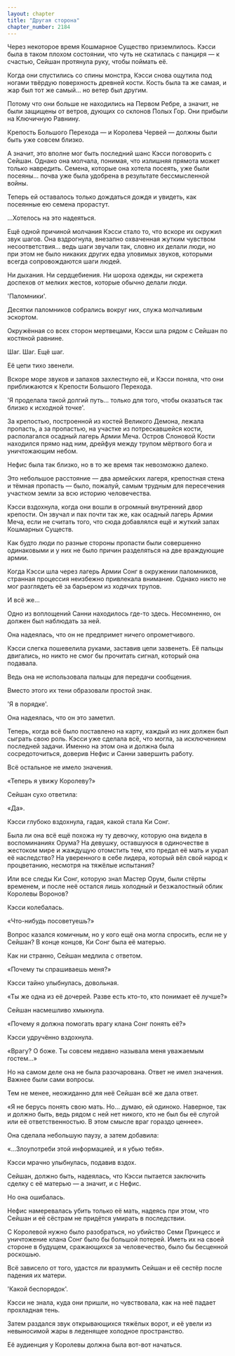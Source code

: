 ```yaml
---
layout: chapter
title: "Другая сторона"
chapter_number: 2184
---
```




Через некоторое время Кошмарное Существо приземлилось. Кэсси была в таком плохом состоянии, что чуть не скатилась с панциря — к счастью, Сейшан протянула руку, чтобы поймать её.

Когда они спустились со спины монстра, Кэсси снова ощутила под ногами твёрдую поверхность древней кости. Кость была та же самая, и жар был тот же самый... но ветер был другим.

Потому что они больше не находились на Первом Ребре, а значит, не были защищены от ветров, дующих со склонов Полых Гор. Они прибыли на Ключичную Равнину.

Крепость Большого Перехода — и Королева Червей — должны были быть уже совсем близко.

А значит, это вполне мог быть последний шанс Кэсси поговорить с Сейшан. Однако она молчала, понимая, что излишняя прямота может только навредить. Семена, которые она хотела посеять, уже были посеяны... почва уже была удобрена в результате бессмысленной войны.

Теперь ей оставалось только дождаться дождя и увидеть, как посеянные ею семена прорастут.

...Хотелось на это надеяться.

Ещё одной причиной молчания Кэсси стало то, что вскоре их окружил звук шагов. Она вздрогнула, внезапно охваченная жутким чувством несоответствия... ведь шаги звучали так, словно их делали люди, но при этом не было никаких других едва уловимых звуков, которыми всегда сопровождаются шаги людей.

Ни дыхания. Ни сердцебиения. Ни шороха одежды, ни скрежета доспехов от мелких жестов, которые обычно делали люди.

'Паломники'.

Десятки паломников собрались вокруг них, служа молчаливым эскортом.

Окружённая со всех сторон мертвецами, Кэсси шла рядом с Сейшан по костяной равнине.

Шаг. Шаг. Ещё шаг.

Её цепи тихо звенели.

Вскоре море звуков и запахов захлестнуло её, и Кэсси поняла, что они приближаются к Крепости Большого Перехода.

'Я проделала такой долгий путь... только для того, чтобы оказаться так близко к исходной точке'.

За крепостью, построенной из костей Великого Демона, лежала пропасть, а за пропастью, на участке из потрескавшейся кости, располагался осадный лагерь Армии Меча. Остров Слоновой Кости находился прямо над ним, дрейфуя между трупом мёртвого бога и уничтожающим небом.

Нефис была так близко, но в то же время так невозможно далеко.

Это небольшое расстояние — два армейских лагеря, крепостная стена и тёмная пропасть — было, пожалуй, самым трудным для пересечения участком земли за всю историю человечества.

Кэсси вздохнула, когда они вошли в огромный внутренний двор крепости. Он звучал и пах почти так же, как осадный лагерь Армии Меча, если не считать того, что сюда добавлялся ещё и жуткий запах Кошмарных Существ.

Как будто люди по разные стороны пропасти были совершенно одинаковыми и у них не было причин разделяться на две враждующие армии.

Когда Кэсси шла через лагерь Армии Сонг в окружении паломников, странная процессия неизбежно привлекала внимание. Однако никто не мог разглядеть её за барьером из ходячих трупов.

И всё же...

Одно из воплощений Санни находилось где-то здесь. Несомненно, он должен был наблюдать за ней.

Она надеялась, что он не предпримет ничего опрометчивого.

Кэсси слегка пошевелила руками, заставив цепи зазвенеть. Её пальцы двигались, но никто не смог бы прочитать сигнал, который она подавала.

Ведь она не использовала пальцы для передачи сообщения.

Вместо этого их тени образовали простой знак.

'Я в порядке'.

Она надеялась, что он это заметил.

Теперь, когда всё было поставлено на карту, каждый из них должен был сыграть свою роль. Кэсси уже сделала всё, что могла, за исключением последней задачи. Именно на этом она и должна была сосредоточиться, доверив Нефис и Санни завершить работу.

Всё остальное не имело значения.

«Теперь я увижу Королеву?»

Сейшан сухо ответила:

«Да».

Кэсси глубоко вздохнула, гадая, какой стала Ки Сонг.

Была ли она всё ещё похожа ну ту девочку, которую она видела в воспоминаниях Орума? На девушку, оставшуюся в одиночестве в жестоком мире и жаждущую отомстить тем, кто предал её мать и украл её наследство? На уверенного в себе лидера, который вёл свой народ к процветанию, несмотря на тяжёлые испытания?

Или все следы Ки Сонг, которую знал Мастер Орум, были стёрты временем, и после неё остался лишь холодный и безжалостный облик Королевы Воронов?

Кэсси колебалась.

«Что-нибудь посоветуешь?»

Вопрос казался комичным, но у кого ещё она могла спросить, если не у Сейшан? В конце концов, Ки Сонг была её матерью.

Как ни странно, Сейшан медлила с ответом.

«Почему ты спрашиваешь меня?»

Кэсси тайно улыбнулась, довольная.

«Ты же одна из её дочерей. Разве есть кто-то, кто понимает её лучше?»

Сейшан насмешливо хмыкнула.

«Почему я должна помогать врагу клана Сонг понять её?»

Кэсси удручённо вздохнула.

«Врагу? О боже. Ты совсем недавно называла меня уважаемым гостем...»

Но на самом деле она не была разочарована. Ответ не имел значения. Важнее были сами вопросы.

Тем не менее, неожиданно для неё Сейшан всё же дала ответ.

«Я не берусь понять свою мать. Но... думаю, ей одиноко. Наверное, так и должно быть, ведь рядом с ней нет никого, кто не был бы её слугой или её ответственностью. В этом смысле враг гораздо ценнее».

Она сделала небольшую паузу, а затем добавила:

«...Злоупотреби этой информацией, и я убью тебя».

Кэсси мрачно улыбнулась, подавив вздох.

Сейшан, должно быть, надеялась, что Кэсси пытается заключить сделку с её матерью — а значит, и с Нефис.

Но она ошибалась.

Нефис намеревалась убить только её мать, надеясь при этом, что Сейшан и её сёстрам не придётся умирать в последствии.

С Королевой нужно было разобраться, но убийство Семи Принцесс и уничтожение клана Сонг было бы большой потерей. Иметь их на своей стороне в будущем, сражающихся за человечество, было бы бесценной роскошью.

Всё зависело от того, удастся ли вразумить Сейшан и её сестёр после падения их матери.

'Какой беспорядок'.

Кэсси не знала, куда они пришли, но чувствовала, как на неё падает прохладная тень.

Затем раздался звук открывающихся тяжёлых ворот, и её увели из невыносимой жары в леденящее холодное пространство.

Её аудиенция у Королевы должна была вот-вот начаться.

